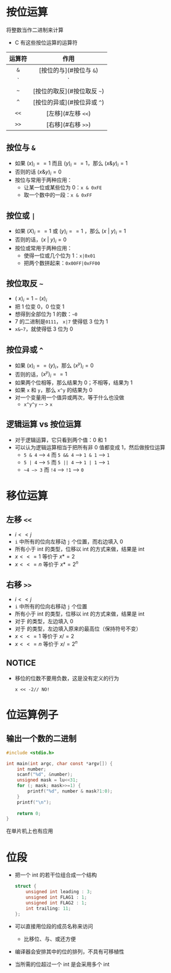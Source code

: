 # 按位运算

将整数当作二进制来计算

- C 有这些按位运算的运算符

| 运算符 |          作用           |
| :----: | :---------------------: |
|  `&`   | [按位的与](#按位与 `&`) |
|  `|`   |  [按位的或](#按位或 `|`)  |
|  `~`   |       [按位的取反](#按位取反 `~`)       |
|  `^`   |       [按位的异或](#按位异或 `^`)       |
|  `<<`  |          [左移](#左移 `<<`)          |
|  `>>`  |          [右移](#右移 `>>`)          |

## 按位与 `&`

- 如果 $(x)_i == 1$ 而且 $(y)_i==1$，那么 $(x \& y)_i=1$
- 否则的话 $(x\&y)_i=0$
- 按位与常用于两种应用：
    - 让某一位或某些位为 0：`x & 0xFE`
    - 取一个数中的一段：`x & 0xFF`

## 按位或 `|`

- 如果 $(X)_i==1$ 或 $(y)_i==1$ ，那么 $(x\ |\ y)_i=1$
- 否则的话，$(x\ |\ y)_i=0$
- 按位或常用于两种应用：
    - 使得一位或几个位为 1：`x|0x01`
    - 把两个数拼起来：`0x00FF|0xFF00`

## 按位取反 `~`

- $(~x)_i=1-(x)_i$
- 把 1 位变 0，0 位变 1
- 想得到全部位为 1 的数：`~0`
- 7 的二进制是`0111`， `x|7` 使得低 3 位为 1
- `x&~7`，就使得低 3 位为 0

## 按位异或 `^`

- 如果 $(x)_i==(y)_i$，那么 $(x ^ y)_i=0$
- 否则的话，$(x^y)_i == 1$
- 如果两个位相等，那么结果为 0；不相等，结果为 1
- 如果 `x` 和 `y`，那么  `x^y` 的结果为 0
- 对一个变量用一个值异或两次，等于什么也没做
    - `x^y^y` -- > `x`

## 逻辑运算 vs 按位运算

- 对于逻辑运算，它只看到两个值：0 和 1
- 可以认为逻辑运算相当于把所有非 0 值都变成 1，然后做按位运算
    - `5 & 4` --> `4` 而 `5 && 4` —> `1 & 1` —> `1`
    - `5 | 4` --> `5` 而 `5 || 4` --> `1 | 1` --> `1`
    - `~4 —> 3` 而 `!4` --> `!1` --> `0`

# 移位运算

## 左移 `<<`

- $i<<j$
- `i` 中所有的位向左移动 `j` 个位置，而右边填入 0
- 所有小于 int 的类型，位移以 int 的方式来做，结果是 int
- $x<<=1$ 等价于 $x*=2$
- $x<<=n$ 等价于 $x*=2^n$

## 右移 `>>`

- $i<<j$
- `i` 中所有的位向右移动 `j` 个位置
- 所有小于 int 的类型，位移以 int 的方式来做，结果是 int
- 对于  的类型，左边填入 0
- 对于  的类型，左边填入原来的最高位（保持符号不变）
- $x<<=1$ 等价于 $x/=2$
- $x<<=n$ 等价于 $x/=2^n$

## NOTICE

- 移位的位数不要用负数，这是没有定义的行为

    `x << -2// NO!`
# 位运算例子

## 输出一个数的二进制

```c
#include <stdio.h>

int main(int argc, char const *argv[]) {
    int number;
    scanf("%d", &number);
    unsigned mask = lu<<31;
    for (; mask; mask>>=1) {
        printf("%d", number & mask?1:0);
    }
    printf("\n");
    
    return 0;
}
```



在单片机上也有应用

# 位段

- 把一个 int 的若干位组合成一个结构

    ```c
    struct {
        unsigned int leading : 3;
        unsigned int FLAG1 : 1;
        unsigned int FLAG2 : 1;
        int trailing: 11;
    };
    ```

- 可以直接用位段的成员名称来访问
    - 比移位、与、或还方便
- 编译器会安排其中的位的排列，不具有可移植性
- 当所需的位超过一个 int 是会采用多个 int
